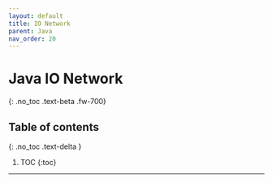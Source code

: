 ```yaml
---
layout: default
title: IO Network
parent: Java
nav_order: 20
---
```

# Java IO Network
{: .no_toc .text-beta .fw-700}

## Table of contents
{: .no_toc .text-delta }

1. TOC
{:toc}

---